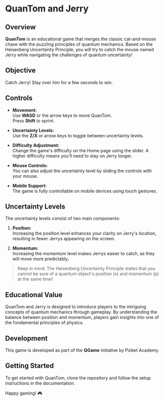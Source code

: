 # QuanTom and Jerry



## Overview
**QuanTom** is an educational game that merges the classic cat-and-mouse chase with the puzzling principles of quantum mechanics. Based on the Heisenberg Uncertainty Principle, you will try to catch the mouse named Jerry while navigating the challenges of quantum uncertainty!

## Objective
Catch Jerry! Stay over him for a few seconds to win.

## Controls

- **Movement:**  
  Use **WASD** or the arrow keys to move QuanTom.  
  Press **Shift** to sprint.

- **Uncertainty Levels:**  
  Use the **Z/X** or arrow keys to toggle between uncertainty levels.

- **Difficulty Adjustment:**  
  Change the game's difficulty on the Home page using the slider. A higher difficulty means you'll need to stay on Jerry longer.

- **Mouse Controls:**  
  You can also adjust the uncertainty level by sliding the controls with your mouse.

- **Mobile Support:**  
  The game is fully controllable on mobile devices using touch gestures.

## Uncertainty Levels
The uncertainty levels consist of two main components:

1. **Position:**  
   Increasing the position level enhances your clarity on Jerry's location, resulting in fewer Jerrys appearing on the screen.

2. **Momentum:**  
   Increasing the momentum level makes Jerrys easier to catch, as they will move more predictably.

> Keep in mind: The Heisenberg Uncertainty Principle states that you cannot be sure of a quantum object's position (x) and momentum (p) at the same time!

## Educational Value
QuanTom and Jerry is designed to introduce players to the intriguing concepts of quantum mechanics through gameplay. By understanding the balance between position and momentum, players gain insights into one of the fundamental principles of physics.

## Development
This game is developed as part of the **QGame** initiative by Psiket Academy.

## Getting Started
To get started with QuanTom, clone the repository and follow the setup instructions in the documentation.

Happy gaming! 🎮
